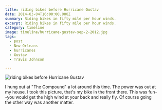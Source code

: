 ```yaml
---
title: riding bikes before Hurricane Gustav
date: 2014-03-04T16:00:00.000Z
summary: Riding bikes in fifty mile per hour winds.
excerpt: Riding bikes in fifty mile per hour winds.
category: timeline
image: timeline/hurricane-gustav-sep-2-2012.jpg
tags:
  - post 
  - New Orleans
  - hurricanes
  - Gustav
  - Travis Johnson

---
```


![riding bikes before Hurricane Gustav](/static/img/timeline/hurricane-gustav-sep-2-2012.jpg "riding bikes before Hurricane Gustav")

I hung out at "The Compound" a lot around this time. The power was out at my house. I took this picture, that's my bike in the front there. This was fun--you would get the high wind at your back and really fly. Of course going the other way was another matter.